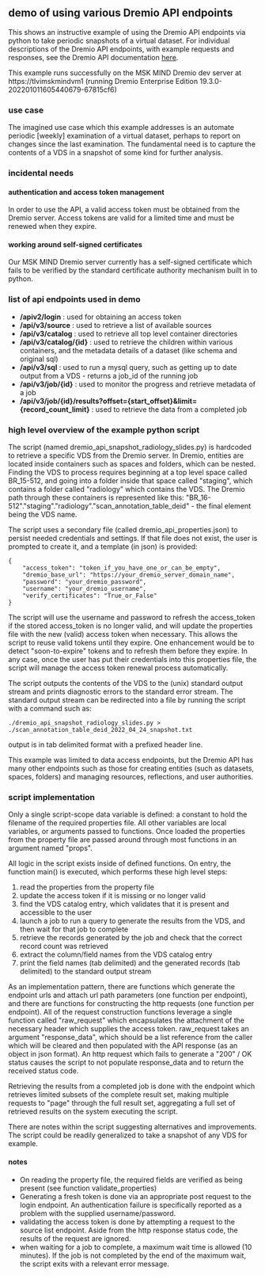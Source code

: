## demo of using various Dremio API endpoints
This shows an instructive example of using the Dremio API endpoints via python to take periodic snapshots of a virtual dataset. For individual descriptions of the Dremio API endpoints, with example requests and responses, see the Dremio API documentation [here](https://docs.dremio.com/software/rest-api/overview/).

This example runs successfully on the MSK MIND Dremio dev server at https://tlvimskmindvm1 (running Dremio Enterprise Edition 19.3.0-202201011605440679-67815cf6)

### use case
The imagined use case which this example addresses is an automate periodic [weekly] examination of a virtual dataset, perhaps to report on changes since the last examination. The fundamental need is to capture the contents of a VDS in a snapshot of some kind for further analysis.

### incidental needs

#### authentication and access token management
In order to use the API, a valid access token must be obtained from the Dremio server. Access tokens are valid for a limited time and must be renewed when they expire.

#### working around self-signed certificates
Our MSK MIND Dremio server currently has a self-signed certificate which fails to be verified by the standard certificate authority mechanism built in to python.

### list of api endpoints used in demo
* **/apiv2/login** : used for obtaining an access token
* **/api/v3/source** : used to retrieve a list of available sources
* **/api/v3/catalog** : used to retrieve all top level container directories
* **/api/v3/catalog/{id}** : used to retrieve the children within various containers, and the metadata details of a dataset (like schema and original sql)
* **/api/v3/sql** : used to run a mysql query, such as getting up to date output from a VDS - returns a job_id of the running job
* **/api/v3/job/{id}** : used to monitor the progress and retrieve metadata of a job
* **/api/v3/job/{id}/results?offset={start_offset}&limit={record_count_limit}** : used to retrieve the data from a completed job

### high level overview of the example python script
The script (named dremio_api_snapshot_radiology_slides.py) is hardcoded to retrieve a specific VDS from the Dremio server. In Dremio, entities are located inside containers such as spaces and folders, which can be nested. Finding the VDS to process requires beginning at a top level space called BR_15-512, and going into a folder inside that space called "staging", which contains a folder called "radiology" which contains the VDS. The Dremio path through these containers is represented like this: "BR_16-512"."staging"."radiology"."scan_annotation_table_deid" - the final element being the VDS name.

The script uses a secondary file (called dremio_api_properties.json) to persist needed credentials and settings. If that file does not exist, the user is prompted to create it, and a template (in json) is provided:

    {
        "access_token": "token_if_you_have_one_or_can_be_empty",
        "dremio_base_url": "https://your_dremio_server_domain_name",
        "password": "your_dremio_password",
        "username": "your_dremio_username",
        "verify_certificates": "True_or_False"
    }

The script will use the username and password to refresh the access_token if the stored access_token is no longer valid, and will update the properties file with the new (valid) access token when necessary. This allows the script to reuse valid tokens until they expire. One enhancement would be to detect "soon-to-expire" tokens and to refresh them before they expire. In any case, once the user has put their credentials into this properties file, the script will manage the access token renewal process automatically.

The script outputs the contents of the VDS to the (unix) standard output stream and prints diagnostic errors to the standard error stream. The standard output stream can be redirected into a file by running the script with a command such as:

    ./dremio_api_snapshot_radiology_slides.py > ./scan_annotation_table_deid_2022_04_24_snapshot.txt

output is in tab delimited format with a prefixed header line.

This example was limited to data access endpoints, but the Dremio API has many other endpoints such as those for creating entities (such as datasets, spaces, folders) and managing resources, reflections, and user authorities.

### script implementation
Only a single script-scope data variable is defined: a constant to hold the filename of the required properties file. All other variables are local variables, or arguments passed to functions. Once loaded the properties from the property file are passed around through most functions in an argument named "props".

All logic in the script exists inside of defined functions. On entry, the function main() is executed, which performs these high level steps:
1. read the properties from the property file
1. update the access token if it is missing or no longer valid
1. find the VDS catalog entry, which validates that it is present and accessible to the user
1. launch a job to run a query to generate the results from the VDS, and then wait for that job to complete
1. retrieve the records generated by the job and check that the correct record count was retrieved
1. extract the column/field names from the VDS catalog entry
1. print the field names (tab delimited) and the generated records (tab delimited) to the standard output stream

As an implementation pattern, there are functions which generate the endpoint urls and attach url path parameters (one function per endpoint), and there are functions for constructing the http requests (one function per endpoint). All of the request construction functions leverage a single function called "raw_request" which encapsulates the attachment of the necessary header which supplies the access token. raw_request takes an argument "response_data", which should be a list reference from the caller which will be cleared and then populated with the API response (as an object in json format). An http request which fails to generate a "200" / OK status causes the script to not populate response_data and to return the received status code.

Retrieving the results from a completed job is done with the endpoint which retrieves limited subsets of the complete result set, making multiple requests to "page" through the full result set, aggregating a full set of retrieved results on the system executing the script.

There are notes within the script suggesting alternatives and improvements. The script could be readily generalized to take a snapshot of any VDS for example.

#### notes
* On reading the property file, the required fields are verified as being present (see function validate_properties)
* Generating a fresh token is done via an appropriate post request to the login endpoint. An authentication failure is specifically reported as a problem with the supplied username/password.
* validating the access token is done by attempting a request to the source list endpoint. Aside from the http response status code, the results of the request are ignored.
* when waiting for a job to complete, a maximum wait time is allowed (10 minutes). If the job is not completed by the end of the maximum wait, the script exits with a relevant error message.
